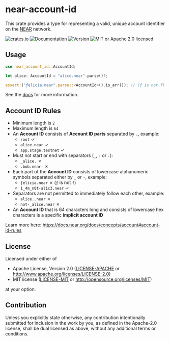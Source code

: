 # near-account-id

This crate provides a type for representing a valid, unique account identifier on the [NEAR](https://near.org) network.

[![crates.io](https://img.shields.io/crates/v/near-account-id?label=latest)](https://crates.io/crates/near-account-id)
[![Documentation](https://docs.rs/near-account-id/badge.svg)](https://docs.rs/near-account-id)
[![Version](https://img.shields.io/badge/rustc-1.56+-ab6000.svg)](https://blog.rust-lang.org/2021/10/21/Rust-1.56.0.html)
![MIT or Apache 2.0 licensed](https://img.shields.io/crates/l/near-account-id.svg)

## Usage

```rust
use near_account_id::AccountId;

let alice: AccountId = "alice.near".parse()?;

assert!("ƒelicia.near".parse::<AccountId>().is_err()); // (ƒ is not f)
```

See the [docs](https://docs.rs/near-account-id) for more information.

## Account ID Rules

- Minimum length is `2`
- Maximum length is `64`
- An **Account ID** consists of **Account ID parts** separated by `.`, example:
  - `root` ✓
  - `alice.near` ✓
  - `app.stage.testnet` ✓
- Must not start or end with separators (`_`, `-` or `.`):
  - `_alice.` ✗
  - `.bob.near-` ✗
- Each part of the **Account ID** consists of lowercase alphanumeric symbols separated either by `_` or `-`, example:
  - `ƒelicia.near` ✗ (`ƒ` is not `f`)
  - `1_4m_n0t-al1c3.near` ✓
- Separators are not permitted to immediately follow each other, example:
  - `alice..near` ✗
  - `not-_alice.near` ✗
- An **Account ID** that is 64 characters long and consists of lowercase hex characters is a specific **implicit account ID**

Learn more here: <https://docs.near.org/docs/concepts/account#account-id-rules>

## License

Licensed under either of

- Apache License, Version 2.0
   ([LICENSE-APACHE](LICENSE-APACHE) or <http://www.apache.org/licenses/LICENSE-2.0>)
- MIT license
   ([LICENSE-MIT](LICENSE-MIT) or <http://opensource.org/licenses/MIT>)

at your option.

## Contribution

Unless you explicitly state otherwise, any contribution intentionally submitted
for inclusion in the work by you, as defined in the Apache-2.0 license, shall be
dual licensed as above, without any additional terms or conditions.
